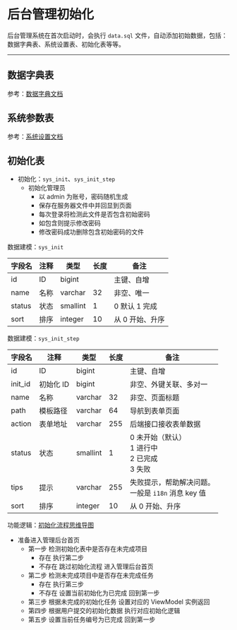 后台管理初始化
===========

后台管理系统在首次启动时，会执行 `data.sql` 文件，自动添加初始数据，包括：数据字典表、系统设置表、初始化表等等。

---

## 数据字典表

参考：[数据字典文档](../common/dict.md)

## 系统参数表

参考：[系统设置文档](../common/setting.md)

## 初始化表

- 初始化：`sys_init`、`sys_init_step`
    - 初始化管理员
      - 以 admin 为账号，密码随机生成
      - 保存在服务器文件中并回显到页面
      - 每次登录将检测此文件是否包含初始密码
      - 如包含则提示修改密码
      - 修改密码成功删除包含初始密码的文件

数据建模：`sys_init`

| 字段名    | 注释  | 类型       | 长度  | 备注        |
|--------|-----|----------|-----|-----------|
| id     | ID  | bigint   |     | 主键、自增     |
| name   | 名称  | varchar  | 32  | 非空、唯一     |
| status | 状态  | smallint | 1   | 0 默认 1 完成 |
| sort   | 排序  | integer  | 10  | 从 0 开始、升序 |

数据建模：`sys_init_step`

| 字段名     | 注释     | 类型       | 长度  | 备注                                  |
|---------|--------|----------|-----|-------------------------------------|
| id      | ID     | bigint   |     | 主键、自增                               |
| init_id | 初始化 ID | bigint   |     | 非空、外键关联、多对一                         |
| name    | 名称     | varchar  | 32  | 非空、页面标题                             |
| path    | 模板路径   | varchar  | 64  | 导航到表单页面                             |
| action  | 表单地址   | varchar  | 255 | 后端接口接收表单数据                          |
| status  | 状态     | smallint | 1   | 0 未开始（默认）<br>1 进行中<br>2 已完成<br>3 失败 |
| tips    | 提示     | varchar  | 255 | 失败提示，帮助解决问题。<br>一般是 `i18n` 消息 key 值 |
| sort    | 排序     | integer  | 10  | 从 0 开始、升序                           |

功能逻辑：[初始化流程思维导图](/docs/manage/init.puml)

* 准备进入管理后台首页
    * 第一步 检测初始化表中是否存在未完成项目
        * 存在 执行第二步
        * 不存在 跳过初始化流程 进入管理后台首页
    * 第二步 检测未完成项目中是否存在未完成任务
        * 存在 执行第三步
        * 不存在 设置当前初始化为已完成 回到第一步
    * 第三步 根据未完成的初始化任务 设置对应的 ViewModel 实例返回
    * 第四步 根据用户提交的初始化数据 执行对应初始化逻辑
    * 第五步 设置当前任务编号为已完成 回到第一步
